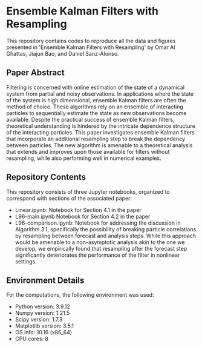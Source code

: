 # Ensemble Kalman Filters with Resampling
This repository contains codes to reproduce all the data and figures presented in 'Ensemble Kalman Filters with Resampling' by Omar Al Ghattas, Jiajun Bao, and Daniel Sanz-Alonso.

## Paper Abstract
Filtering is concerned with online estimation of the state of a dynamical system from partial and noisy observations. In applications where the state of the system is high dimensional, ensemble Kalman filters are often the method of choice. These algorithms rely on an ensemble of interacting particles to sequentially estimate the state as new observations become available. Despite the practical success of ensemble Kalman filters, theoretical understanding is hindered by the intricate dependence structure of the interacting particles. This paper investigates ensemble Kalman filters that incorporate an additional resampling step to break the dependency between particles. The new algorithm is amenable to a theoretical analysis that extends and improves upon those available for filters without resampling, while also performing well in numerical examples.

## Repository Contents
This repository consists of three Jupyter notebooks, organized to correspond with sections of the associated paper:
- Linear.ipynb: Notebook for Section 4.1 in the paper 
- L96-main.ipynb Notebook for Section 4.2 in the paper 
- L96-comparison.ipynb: Notebook for addressing the discussion in Algorithm 3.1, specifically the possibility of breaking particle correlations by resampling between forecast and analysis steps. While this approach would be amenable to a non-asymptotic analysis akin to the one we develop, we empirically found that resampling after the forecast step significantly deteriorates the performance of the filter in nonlinear settings. 

## Environment Details
For the computations, the following environment was used:
- Python version:  3.9.12
- Numpy version:  1.21.5
- Scipy version:  1.7.3
- Matplotlib version:  3.5.1
- OS info:  10.16 (x86_64)
- CPU cores:  8
